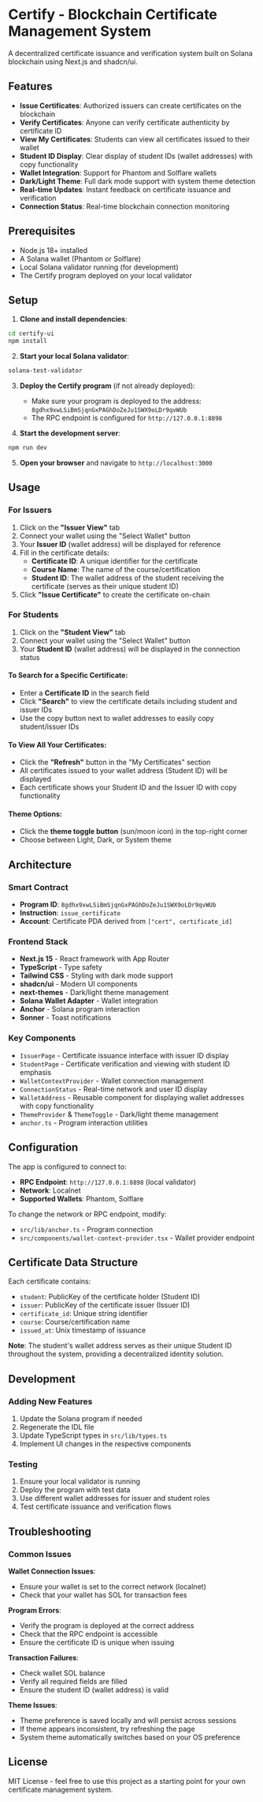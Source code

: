 # Certify - Blockchain Certificate Management System

A decentralized certificate issuance and verification system built on Solana blockchain using Next.js and shadcn/ui.

## Features

- **Issue Certificates**: Authorized issuers can create certificates on the blockchain
- **Verify Certificates**: Anyone can verify certificate authenticity by certificate ID
- **View My Certificates**: Students can view all certificates issued to their wallet
- **Student ID Display**: Clear display of student IDs (wallet addresses) with copy functionality
- **Wallet Integration**: Support for Phantom and Solflare wallets
- **Dark/Light Theme**: Full dark mode support with system theme detection
- **Real-time Updates**: Instant feedback on certificate issuance and verification
- **Connection Status**: Real-time blockchain connection monitoring

## Prerequisites

- Node.js 18+ installed
- A Solana wallet (Phantom or Solflare)
- Local Solana validator running (for development)
- The Certify program deployed on your local validator

## Setup

1. **Clone and install dependencies**:
```bash
cd certify-ui
npm install
```

2. **Start your local Solana validator**:
```bash
solana-test-validator
```

3. **Deploy the Certify program** (if not already deployed):
   - Make sure your program is deployed to the address: `8gdhx9xwLSiBmSjqnGxPAGhDoZeJu1SWX9oLDr9qvWUb`
   - The RPC endpoint is configured for `http://127.0.0.1:8898`

4. **Start the development server**:
```bash
npm run dev
```

5. **Open your browser** and navigate to `http://localhost:3000`

## Usage

### For Issuers

1. Click on the **"Issuer View"** tab
2. Connect your wallet using the "Select Wallet" button
3. Your **Issuer ID** (wallet address) will be displayed for reference
4. Fill in the certificate details:
   - **Certificate ID**: A unique identifier for the certificate
   - **Course Name**: The name of the course/certification
   - **Student ID**: The wallet address of the student receiving the certificate (serves as their unique student ID)
5. Click **"Issue Certificate"** to create the certificate on-chain

### For Students

1. Click on the **"Student View"** tab
2. Connect your wallet using the "Select Wallet" button
3. Your **Student ID** (wallet address) will be displayed in the connection status

#### To Search for a Specific Certificate:
- Enter a **Certificate ID** in the search field
- Click **"Search"** to view the certificate details including student and issuer IDs
- Use the copy button next to wallet addresses to easily copy student/issuer IDs

#### To View All Your Certificates:
- Click the **"Refresh"** button in the "My Certificates" section
- All certificates issued to your wallet address (Student ID) will be displayed
- Each certificate shows your Student ID and the Issuer ID with copy functionality

#### Theme Options:
- Click the **theme toggle button** (sun/moon icon) in the top-right corner
- Choose between Light, Dark, or System theme

## Architecture

### Smart Contract
- **Program ID**: `8gdhx9xwLSiBmSjqnGxPAGhDoZeJu1SWX9oLDr9qvWUb`
- **Instruction**: `issue_certificate`
- **Account**: Certificate PDA derived from `["cert", certificate_id]`

### Frontend Stack
- **Next.js 15** - React framework with App Router
- **TypeScript** - Type safety
- **Tailwind CSS** - Styling with dark mode support
- **shadcn/ui** - Modern UI components
- **next-themes** - Dark/light theme management
- **Solana Wallet Adapter** - Wallet integration
- **Anchor** - Solana program interaction
- **Sonner** - Toast notifications

### Key Components
- `IssuerPage` - Certificate issuance interface with issuer ID display
- `StudentPage` - Certificate verification and viewing with student ID emphasis
- `WalletContextProvider` - Wallet connection management
- `ConnectionStatus` - Real-time network and user ID display
- `WalletAddress` - Reusable component for displaying wallet addresses with copy functionality
- `ThemeProvider` & `ThemeToggle` - Dark/light theme management
- `anchor.ts` - Program interaction utilities

## Configuration

The app is configured to connect to:
- **RPC Endpoint**: `http://127.0.0.1:8898` (local validator)
- **Network**: Localnet
- **Supported Wallets**: Phantom, Solflare

To change the network or RPC endpoint, modify:
- `src/lib/anchor.ts` - Program connection
- `src/components/wallet-context-provider.tsx` - Wallet provider endpoint

## Certificate Data Structure

Each certificate contains:
- `student`: PublicKey of the certificate holder (Student ID)
- `issuer`: PublicKey of the certificate issuer (Issuer ID)
- `certificate_id`: Unique string identifier
- `course`: Course/certification name
- `issued_at`: Unix timestamp of issuance

**Note**: The student's wallet address serves as their unique Student ID throughout the system, providing a decentralized identity solution.

## Development

### Adding New Features
1. Update the Solana program if needed
2. Regenerate the IDL file
3. Update TypeScript types in `src/lib/types.ts`
4. Implement UI changes in the respective components

### Testing
1. Ensure your local validator is running
2. Deploy the program with test data
3. Use different wallet addresses for issuer and student roles
4. Test certificate issuance and verification flows

## Troubleshooting

### Common Issues

**Wallet Connection Issues**:
- Ensure your wallet is set to the correct network (localnet)
- Check that your wallet has SOL for transaction fees

**Program Errors**:
- Verify the program is deployed at the correct address
- Check that the RPC endpoint is accessible
- Ensure the certificate ID is unique when issuing

**Transaction Failures**:
- Check wallet SOL balance
- Verify all required fields are filled
- Ensure the student ID (wallet address) is valid

**Theme Issues**:
- Theme preference is saved locally and will persist across sessions
- If theme appears inconsistent, try refreshing the page
- System theme automatically switches based on your OS preference

## License

MIT License - feel free to use this project as a starting point for your own certificate management system.